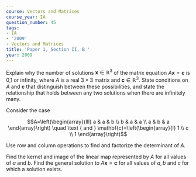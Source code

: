 ```yaml
---
course: Vectors and Matrices
course_year: IA
question_number: 45
tags:
- IA
- '2009'
- Vectors and Matrices
title: 'Paper 1, Section II, B '
year: 2009
---
```




Explain why the number of solutions $\mathbf{x} \in \mathbb{R}^{3}$ of the matrix equation $A \mathbf{x}=\mathbf{c}$ is 0,1 or infinity, where $A$ is a real $3 \times 3$ matrix and $\mathbf{c} \in \mathbb{R}^{3}$. State conditions on $A$ and $\mathbf{c}$ that distinguish between these possibilities, and state the relationship that holds between any two solutions when there are infinitely many.

Consider the case

$$A=\left(\begin{array}{lll}
a & a & b \\
b & a & a \\
a & b & a
\end{array}\right) \quad \text { and } \mathbf{c}=\left(\begin{array}{l}
1 \\
c \\
1
\end{array}\right)$$

Use row and column operations to find and factorize the determinant of $A$.

Find the kernel and image of the linear map represented by $A$ for all values of $a$ and $b$. Find the general solution to $A \mathbf{x}=\mathbf{c}$ for all values of $a, b$ and $c$ for which a solution exists.